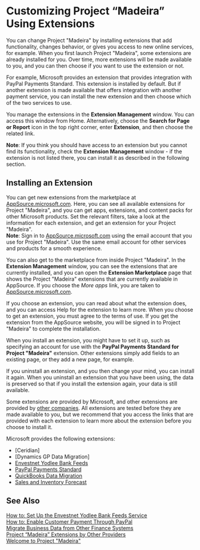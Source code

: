 <properties
	pageTitle="Customizing Project “Madeira” Using Extensions | Project “Madeira”"
        description="Customizing Project “Madeira” Using Extensions"
        services="project-madeira"
        documentationCenter=""
        authors="edupont04"/>
<tags
    ms.service="project-madeira"
    ms.topic="article"
    ms.devlang="na"
    ms.tgt_pltfrm="na"
    ms.workload="na"
    ms.date="09/28/2016"
    ms.author="edupont04" />

# Customizing Project “Madeira” Using Extensions
You can change Project "Madeira" by installing extensions that add functionality, changes behavior, or gives you access to new online services, for example.
When you first launch Project "Madeira", some extensions are already installed for you. Over time, more extensions will be made available to you, and you can then choose if you want to use the extension or not.

For example, Microsoft provides an extension that provides integration with PayPal Payments Standard. This extension is installed by default.
But if another extension is made available that offers integration with another payment service, you can install the new extension and then choose which of the two services to use.  

You manage the extensions in the **Extension Management** window. You can access this window from Home. Alternatively, choose the **Search for Page or Report** icon in the top right corner, enter **Extension**, and then choose the related link.  

**Note**: If you think you should have access to an extension but you cannot find its functionality, check the **Extension Management** window - if the extension is not listed there, you can install it as described in the following section.  

## Installing an Extension
You can get new extensions from the marketplace at [AppSource.microsoft.com](https://appsource.microsoft.com/). Here, you can see all available extensions for Project "Madeira", and you can get apps, extensions, and content packs for other Microsoft products. Set the relevant filters, take a look at the information for each extension, and get an extension for your Project "Madeira".  
**Note**: Sign in to [AppSource.microsoft.com](https://appsource.microsoft.com/) using the email account that you use for Project "Madeira". Use the same email account for other services and products for a smooth experience.  

You can also get to the marketplace from inside Project "Madeira". In the **Extension Management** window, you can see the extensions that are currently installed, and you can open the **Extension Marketplace** page that shows the Project "Madeira" extensions that are currently available in AppSource. If you choose the *More apps* link, you are taken to [AppSource.microsoft.com](https://appsource.microsoft.com/).  

If you choose an extension, you can read about what the extension does, and you can access Help for the extension to learn more. When you choose to get an extension, you must agree to the terms of use. If you get the extension from the AppSource website, you will be signed in to Project "Madeira" to complete the installation.  

When you install an extension, you might have to set it up, such as specifying an account for use with the **PayPal Payments Standard for Project "Madeira"** extension.
Other extensions simply add fields to an existing page, or they add a new page, for example.   

If you uninstall an extension, and you then change your mind, you can install it again. When you uninstall an extension that you have been using, the data is preserved so that if you install the extension again, your data is still available.  

Some extensions are provided by Microsoft, and other extensions are provided by [other companies](ui-extensions-other.md). All extensions are tested before they are made available to you, but we recommend that you access the links that are provided with each extension to learn more about the extension before you choose to install it.  

Microsoft provides the following extensions:  
- [Ceridian]  
- [Dynamics GP Data Migration]  
- [Envestnet Yodlee Bank Feeds](ui-extensions-yodlee-bank-feeds.md)  
- [PayPal Payments Standard](ui-extensions-paypal-payments-standard.md)  
- [QuickBooks Data Migration](ui-extensions-quickbooks-data-migration.md)  
- [Sales and Inventory Forecast](ui-extensions-sales-forecast.md)


## See Also  
[How to: Set Up the Envestnet Yodlee Bank Feeds Service](bank-how-setup-bank-statement-service.md)  
[How to: Enable Customer Payment Through PayPal](sales-how-enable-customer-payments-paypal.md)  
[Migrate Business Data from Other Finance Systems](upload-data.md)  
[Project “Madeira” Extensions by Other Providers](ui-extensions-other.md)  
[Welcome to Project "Madeira"](madeira-get-started.md)  
